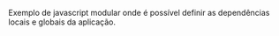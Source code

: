Exemplo de javascript modular onde é possível definir as dependências locais e globais da aplicação.
